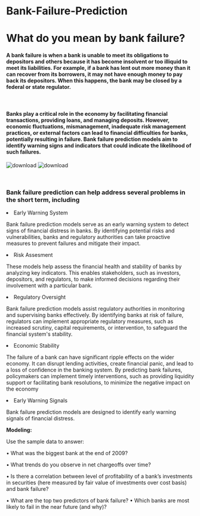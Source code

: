 # Bank-Failure-Prediction
<h1>What do you mean by bank failure?</h1>
<h4>A bank failure is when a bank is unable to meet its obligations to depositors and others because it has become insolvent or too illiquid to meet its liabilities. For example, if a bank has lent out more money than it can recover from its borrowers, it may not have enough money to pay back its depositors. When this happens, the bank may be closed by a federal or state regulator.</h4><br/>
<h4>Banks play a critical role in the economy by facilitating financial transactions, providing loans, and managing deposits. However, economic fluctuations, mismanagement, inadequate risk management practices, or external factors can lead to financial difficulties for banks, potentially resulting in failure. Bank failure prediction models aim to identify warning signs and indicators that could indicate the likelihood of such failures.</h4>



![download](https://github.com/mohansharma077/Bank-Failure-Prediction/assets/104629829/220e2b20-b779-4b46-954a-58564b24d52b)
![download](https://github.com/mohansharma077/Bank-Failure-Prediction/assets/104629829/f21a3b28-fe96-4252-90e4-2adbb6e57fcb)

<br>
<h3>Bank failure prediction can help address several problems in the short term, including</h3>
  
<li>Early Warning System</li>
  
<p>Bank failure prediction models serve as an early warning system to detect signs of financial distress in banks. By identifying potential risks and vulnerabilities, banks and regulatory authorities can take proactive measures to prevent failures and mitigate their impact.</p>

<li>Risk Assesment </li>
<p>These models help assess the financial health and stability of banks by analyzing key indicators. This enables stakeholders, such as investors, depositors, and regulators, to make informed decisions regarding their involvement with a particular bank.</p>

<li>Regulatory Oversight</li>
<p>Bank failure prediction models assist regulatory authorities in monitoring and supervising banks effectively. By identifying banks at risk of failure, regulators can implement appropriate regulatory measures, such as increased scrutiny, capital requirements, or intervention, to safeguard the financial system's stability.</p>


<li>Economic Stability</li>
<p>The failure of a bank can have significant ripple effects on the wider economy. It can disrupt lending activities, create financial panic, and lead to a loss of confidence in the banking system. By predicting bank failures, policymakers can implement timely interventions, such as providing liquidity support or facilitating bank resolutions, to minimize the negative impact on the economy</p>

<li>Early Warning Signals</li>
<p>Bank failure prediction models are designed to identify early warning signals of financial distress.</p>

**Modeling:**

Use the sample data to answer:

• What was the biggest bank at the end of 2009?

• What trends do you observe in net chargeoffs over time?

• Is there a correlation between level of profitability of a bank’s investments in securities (here measured by fair value of investments over cost basis) and bank failure?

• What are the top two predictors of bank failure? • Which banks are most likely to fail in the near future (and why)?
